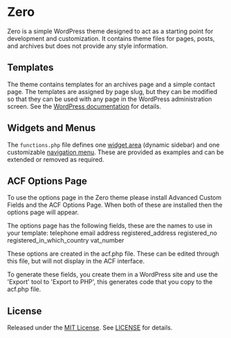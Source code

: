 # Zero

Zero is a simple WordPress theme designed to act as a starting point for
development and customization. It contains theme files for pages, posts, and
archives but does not provide any style information.

## Templates

The theme contains templates for an archives page and a simple contact page.
The templates are assigned by page slug, but they can be modified so that they
can be used with any page in the WordPress administration screen. See the
[WordPress documentation](http://codex.wordpress.org/Template_Hierarchy) for
details.

## Widgets and Menus

The `functions.php` file defines one [widget
area](http://codex.wordpress.org/WordPress_Widgets) (dynamic sidebar) and one
customizable [navigation menu](http://codex.wordpress.org/Navigation_Menus).
These are provided as examples and can be extended or removed as required.

## ACF Options Page
To use the options page in the Zero theme please install Advanced Custom Fields and the ACF Options Page.
When both of these are installed then the options page will appear.

The options page has the following fields, these are the names to use in your template:
telephone 
email
address
registered_address
registered_no
registered_in_which_country
vat_number

These options are created in the acf.php file. These can be edited through this file, but will not display in the ACF interface.

To generate these fields, you create them in a WordPress site and use the 'Export' tool to 'Export to PHP', this generates code that you copy to the acf.php file.

## License

Released under the [MIT License](http://www.opensource.org/licenses/MIT). See
[LICENSE](LICENSE) for details.
